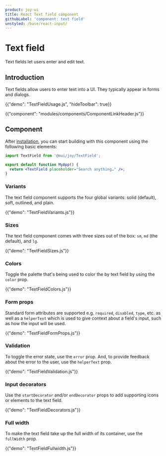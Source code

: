 ```yaml
---
product: joy-ui
title: React Text field component
githubLabel: 'component: text field'
unstyled: /base/react-input/
---
```


# Text field

<p class="description">Text fields let users enter and edit text.</p>

## Introduction

Text fields allow users to enter text into a UI.
They typically appear in forms and dialogs.

{{"demo": "TextFieldUsage.js", "hideToolbar": true}}

{{"component": "modules/components/ComponentLinkHeader.js"}}

## Component

After [installation](/joy-ui/getting-started/installation/), you can start building with this component using the following basic elements:

```jsx
import TextField from '@mui/joy/TextField';

export default function MyApp() {
  return <TextField placeholder="Search anything…" />;
}
```

### Variants

The text field component supports the four global variants: solid (default), soft, outlined, and plain.

{{"demo": "TextFieldVariants.js"}}

### Sizes

The text field component comes with three sizes out of the box: `sm`, `md` (the default), and `lg`.

{{"demo": "TextFieldSizes.js"}}

### Colors

Toggle the palette that's being used to color the by text field by using the `color` prop.

{{"demo": "TextFieldColors.js"}}

### Form props

Standard form attributes are supported e.g. `required`, `disabled`, `type`, etc. as well as a `helperText` which is used to give context about a field's input, such as how the input will be used.

{{"demo": "TextFieldFormProps.js"}}

### Validation

To toggle the error state, use the `error` prop.
And, to provide feedback about the error to the user, use the `helperText` prop.

{{"demo": "TextFieldValidation.js"}}

### Input decorators

Use the `startDecorator` and/or `endDecorator` props to add supporting icons or elements to the text field.

{{"demo": "TextFieldDecorators.js"}}

### Full width

To make the text field take up the full width of its container, use the `fullWidth` prop.

{{"demo": "TextFieldFullwidth.js"}}

